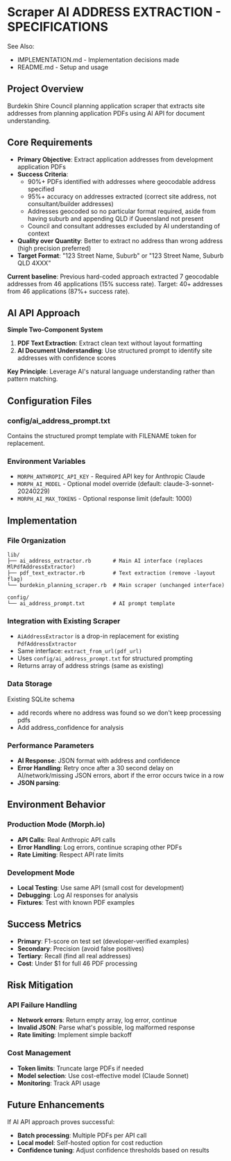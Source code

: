# Scraper AI ADDRESS EXTRACTION - SPECIFICATIONS

See Also:
- IMPLEMENTATION.md - Implementation decisions made
- README.md - Setup and usage

## Project Overview

Burdekin Shire Council planning application scraper that extracts site addresses from planning application PDFs using AI API for document understanding.

## Core Requirements

- **Primary Objective**: Extract application addresses from development application PDFs
- **Success Criteria**:
    - 90%+ PDFs identified with addresses where geocodable address specified
    - 95%+ accuracy on addresses extracted (correct site address, not consultant/builder addresses)
    - Addresses geocoded so no particular format required, aside from having suburb and appending QLD if Queensland not present
    - Council and consultant addresses excluded by AI understanding of context
- **Quality over Quantity**: Better to extract no address than wrong address (high precision preferred)
- **Target Format**: "123 Street Name, Suburb" or "123 Street Name, Suburb QLD 4XXX"

**Current baseline**: Previous hard-coded approach extracted 7 geocodable addresses from 46 applications (15% success rate). Target: 40+ addresses from 46 applications (87%+ success rate).

## AI API Approach

**Simple Two-Component System**

1. **PDF Text Extraction**: Extract clean text without layout formatting
2. **AI Document Understanding**: Use structured prompt to identify site addresses with confidence scores

**Key Principle**: Leverage AI's natural language understanding rather than pattern matching.

## Configuration Files

### config/ai_address_prompt.txt

Contains the structured prompt template with FILENAME token for replacement.

### Environment Variables

- `MORPH_ANTHROPIC_API_KEY` - Required API key for Anthropic Claude
- `MORPH_AI_MODEL` - Optional model override (default: claude-3-sonnet-20240229)
- `MORPH_AI_MAX_TOKENS` - Optional response limit (default: 1000)

## Implementation

### File Organization

```
lib/
├── ai_address_extractor.rb       # Main AI interface (replaces MlPdfAddressExtractor)
├── pdf_text_extractor.rb         # Text extraction (remove -layout flag)
└── burdekin_planning_scraper.rb  # Main scraper (unchanged interface)

config/
└── ai_address_prompt.txt         # AI prompt template
```

### Integration with Existing Scraper

- `AiAddressExtractor` is a drop-in replacement for existing `PdfAddressExtractor`
- Same interface: `extract_from_url(pdf_url)`
- Uses `config/ai_address_prompt.txt` for structured prompting
- Returns array of address strings (same as existing)

### Data Storage

Existing SQLite schema 
- add records where no address was found so we don't keep processing pdfs
- Add address_confidence for analysis

### Performance Parameters

- **AI Response**: JSON format with address and confidence
- **Error Handling**: Retry once after a 30 second delay on AI/network/missing JSON errors, abort if the error occurs twice in a row
- **JSON parsing**:

## Environment Behavior

### Production Mode (Morph.io)

- **API Calls**: Real Anthropic API calls
- **Error Handling**: Log errors, continue scraping other PDFs
- **Rate Limiting**: Respect API rate limits

### Development Mode

- **Local Testing**: Use same API (small cost for development)
- **Debugging**: Log AI responses for analysis
- **Fixtures**: Test with known PDF examples

## Success Metrics

- **Primary**: F1-score on test set (developer-verified examples)
- **Secondary**: Precision (avoid false positives)
- **Tertiary**: Recall (find all real addresses)
- **Cost**: Under $1 for full 46 PDF processing

## Risk Mitigation

### API Failure Handling
- **Network errors**: Return empty array, log error, continue
- **Invalid JSON**: Parse what's possible, log malformed response
- **Rate limiting**: Implement simple backoff

### Cost Management
- **Token limits**: Truncate large PDFs if needed
- **Model selection**: Use cost-effective model (Claude Sonnet)
- **Monitoring**: Track API usage

## Future Enhancements

If AI API approach proves successful:
- **Batch processing**: Multiple PDFs per API call
- **Local model**: Self-hosted option for cost reduction
- **Confidence tuning**: Adjust confidence thresholds based on results
